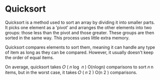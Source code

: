 # Quicksort 

Quicksort is a method used to sort an array by dividing it into smaller parts. It picks one element as a 'pivot' and arranges the other elements into two groups: those less than the pivot and those greater. These groups are then sorted in the same way. This process uses little extra memory.

Quicksort compares elements to sort them, meaning it can handle any type of item as long as they can be compared. However, it usually doesn't keep the order of equal items.

On average, quicksort takes 
𝑂
(
𝑛
log
⁡
𝑛
)
O(nlogn) comparisons to sort 
𝑛
n items, but in the worst case, it takes 
𝑂
(
𝑛
2
)
O(n 
2
 ) comparisons.

